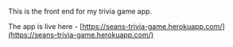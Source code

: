 This is the front end for my trivia game app. 

The app is live here - [https://seans-trivia-game.herokuapp.com/](https://seans-trivia-game.herokuapp.com/)
